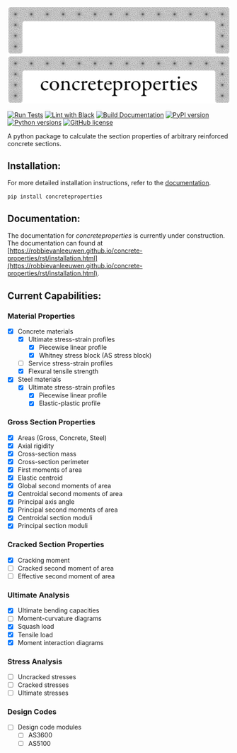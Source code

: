 ![Logo Dark](docs/source/_static/cp_logo_dark.png#gh-dark-mode-only)
![Logo Light](docs/source/_static/cp_logo.png#gh-light-mode-only)

[![Run Tests](https://github.com/robbievanleeuwen/concrete-properties/actions/workflows/tests.yml/badge.svg)](https://github.com/robbievanleeuwen/concrete-properties/actions/workflows/tests.yml) [![Lint with Black](https://github.com/robbievanleeuwen/concrete-properties/actions/workflows/black.yml/badge.svg)](https://github.com/robbievanleeuwen/concrete-properties/actions/workflows/black.yml) [![Build Documentation](https://github.com/robbievanleeuwen/concrete-properties/actions/workflows/build_docs.yml/badge.svg)](https://robbievanleeuwen.github.io/concrete-properties/) [![PyPI version](https://badge.fury.io/py/concreteproperties.svg)](https://badge.fury.io/py/concreteproperties) [![Python versions](https://img.shields.io/badge/python-3.7%20%7C%203.8%20%7C%203.9-blue?style=flat&logo=python)](https://badge.fury.io/py/concreteproperties) [![GitHub license](https://img.shields.io/github/license/robbievanleeuwen/concrete-properties)](https://github.com/robbievanleeuwen/concrete-properties/blob/master/LICENSE.md)

A python package to calculate the section properties of arbitrary reinforced concrete
sections.

## Installation:

For more detailed installation instructions, refer to the [documentation](https://robbievanleeuwen.github.io/concrete-properties/rst/installation.html).

```shell
pip install concreteproperties
```

## Documentation:

The documentation for *concreteproperties* is currently under construction. The
documentation can found at [https://robbievanleeuwen.github.io/concrete-properties/rst/installation.html](https://robbievanleeuwen.github.io/concrete-properties/rst/installation.html).

## Current Capabilities:

### Material Properties
- [x] Concrete materials
  - [x] Ultimate stress-strain profiles
    - [x] Piecewise linear profile
    - [x] Whitney stress block (AS stress block)
  - [ ] Service stress-strain profiles
  - [x] Flexural tensile strength
- [x] Steel materials
  - [x] Ultimate stress-strain profiles
    - [x] Piecewise linear profile
    - [x] Elastic-plastic profile

### Gross Section Properties
- [x] Areas (Gross, Concrete, Steel)
- [x] Axial rigidity
- [x] Cross-section mass
- [x] Cross-section perimeter
- [x] First moments of area
- [x] Elastic centroid
- [x] Global second moments of area
- [x] Centroidal second moments of area
- [x] Principal axis angle
- [x] Principal second moments of area
- [x] Centroidal section moduli
- [x] Principal section moduli

### Cracked Section Properties
- [x] Cracking moment
- [ ] Cracked second moment of area
- [ ] Effective second moment of area

### Ultimate Analysis
- [x] Ultimate bending capacities
- [ ] Moment-curvature diagrams
- [x] Squash load
- [x] Tensile load
- [x] Moment interaction diagrams

### Stress Analysis
- [ ] Uncracked stresses
- [ ] Cracked stresses
- [ ] Ultimate stresses

### Design Codes
- [ ] Design code modules
  - [ ] AS3600
  - [ ] AS5100
